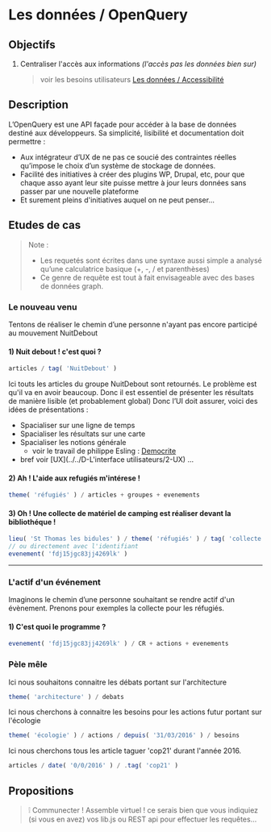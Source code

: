 Les données / OpenQuery
===

## Objectifs

1. Centraliser l'accès aux informations _(l'accès pas les données bien sur)_

   > voir les besoins utilisateurs [Les données / Accessibilité](https://github.com/corbane/ND-Briques-Numeriques/wiki/A-3-Accessibilit%C3%A9)

## Description

L’OpenQuery est une API façade pour accéder à la base de données destiné aux développeurs.
Sa simplicité, lisibilité et documentation doit permettre :
-	Aux intégrateur d’UX de ne pas ce soucié des contraintes réelles qu’impose le choix d’un système de stockage de données.
-	Facilité des initiatives à créer des plugins WP, Drupal, etc, pour que chaque asso ayant leur site puisse mettre à jour leurs données sans passer par une nouvelle plateforme
-	Et surement pleins d'initiatives auquel on ne peut penser…

## Etudes de cas

> Note :
> - Les requetés sont écrites dans une syntaxe aussi simple a analysé qu’une calculatrice basique (+, -, / et parenthèses)
> - Ce genre de requête est tout à fait envisageable avec des bases de données graph.

### Le nouveau venu

Tentons de réaliser le chemin d’une personne n'ayant pas encore participé au mouvement NuitDebout

#### 1) Nuit debout ! c'est quoi ?

```js
articles / tag( 'NuitDebout' )
```

Ici touts les articles du groupe NuitDebout sont retournés.
Le problème est qu'il va en avoir beaucoup. Donc il est essentiel de présenter les résultats de manière lisible (et probablement global)
Donc l’UI doit assurer, voici des idées de présentations :

- Spacialiser sur une ligne de temps
- Spacialiser les résultats sur une carte
- Spacialiser les notions générale
  - voir le travail de philippe Esling :
  [Democrite](https://github.com/esling/democrite)
- bref voir [UX](../../D-L'interface utilisateurs/2-UX) ...


#### 2) Ah ! L'aide aux refugiés m'intérese !

```js
theme( 'réfugiés' ) / articles + groupes + evenements
```

#### 3) Oh ! Une collecte de matériel de camping est réaliser devant la bibliothéque !

```js
lieu( 'St Thomas les bidules' ) / theme( 'réfugiés' ) / tag( 'collecte' ) / evenements
// ou directement avec l'identifiant
evenement( 'fdj15jgc83jj4269lk' )
```

---

### L'actif d'un événement

Imaginons le chemin d’une personne souhaitant se rendre actif d'un évènement. Prenons pour exemples la collecte pour les réfugiés.

#### 1) C'est quoi le programme ?

```js
evenement( 'fdj15jgc83jj4269lk' ) / CR + actions + evenements
```

### Pèle mêle

Ici nous souhaitons connaitre les débats portant sur l'architecture
```js
theme( 'architecture' ) / debats
```

Ici nous cherchons à connaitre les besoins pour les actions futur portant sur l'écologie
```js
theme( 'écologie' ) / actions / depuis( '31/03/2016' ) / besoins
```

Ici nous cherchons tous les article taguer 'cop21' durant l'année 2016.
```js
articles / date( '0/0/2016' ) / .tag( 'cop21' )
```

## Propositions

> :grey_exclamation: Communecter ! Assemble virtuel ! ce serais bien que vous indiquiez (si vous en avez) vos lib.js ou REST api pour effectuer les requêtes…
